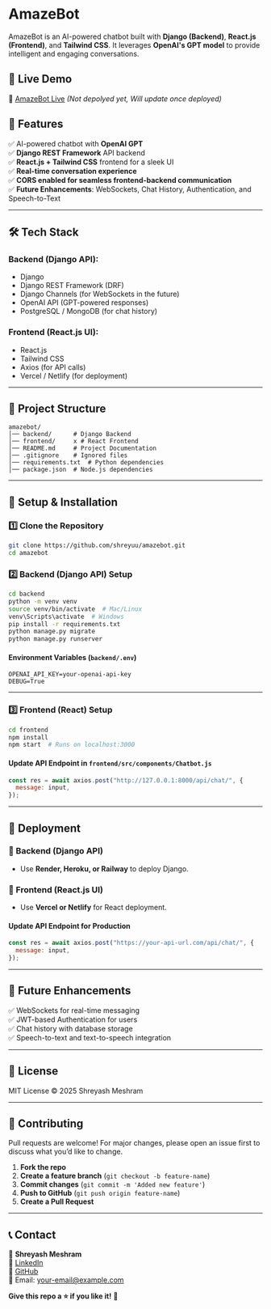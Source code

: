 # **AmazeBot**

AmazeBot is an AI-powered chatbot built with **Django (Backend)**, **React.js (Frontend)**, and **Tailwind CSS**. It leverages **OpenAI's GPT model** to provide intelligent and engaging conversations.

## **🔗 Live Demo**

🚀 [AmazeBot Live](https://your-live-demo-link.com) _(Not depolyed yet, Will update once deployed)_

## **📌 Features**

✅ AI-powered chatbot with **OpenAI GPT**  
✅ **Django REST Framework** API backend  
✅ **React.js + Tailwind CSS** frontend for a sleek UI  
✅ **Real-time conversation experience**  
✅ **CORS enabled for seamless frontend-backend communication**  
✅ **Future Enhancements**: WebSockets, Chat History, Authentication, and Speech-to-Text

---

## **🛠 Tech Stack**

### **Backend (Django API):**

- Django
- Django REST Framework (DRF)
- Django Channels (for WebSockets in the future)
- OpenAI API (GPT-powered responses)
- PostgreSQL / MongoDB (for chat history)

### **Frontend (React.js UI):**

- React.js
- Tailwind CSS
- Axios (for API calls)
- Vercel / Netlify (for deployment)

---

## **📂 Project Structure**

```plaintext
amazebot/
│── backend/      # Django Backend
│── frontend/     x # React Frontend
│── README.md     # Project Documentation
│── .gitignore    # Ignored files
│── requirements.txt  # Python dependencies
│── package.json  # Node.js dependencies
```

---

## **🚀 Setup & Installation**

### **1️⃣ Clone the Repository**

```bash
git clone https://github.com/shreyuu/amazebot.git
cd amazebot
```

### **2️⃣ Backend (Django API) Setup**

```bash
cd backend
python -m venv venv
source venv/bin/activate  # Mac/Linux
venv\Scripts\activate  # Windows
pip install -r requirements.txt
python manage.py migrate
python manage.py runserver
```

#### **Environment Variables (`backend/.env`)**

```plaintext
OPENAI_API_KEY=your-openai-api-key
DEBUG=True
```

---

### **3️⃣ Frontend (React) Setup**

```bash
cd frontend
npm install
npm start  # Runs on localhost:3000
```

#### **Update API Endpoint in `frontend/src/components/Chatbot.js`**

```javascript
const res = await axios.post("http://127.0.0.1:8000/api/chat/", {
  message: input,
});
```

---

## **📡 Deployment**

### **🔹 Backend (Django API)**

- Use **Render, Heroku, or Railway** to deploy Django.

### **🔹 Frontend (React.js UI)**

- Use **Vercel or Netlify** for React deployment.

#### **Update API Endpoint for Production**

```javascript
const res = await axios.post("https://your-api-url.com/api/chat/", {
  message: input,
});
```

---

## **📌 Future Enhancements**

✅ WebSockets for real-time messaging  
✅ JWT-based Authentication for users  
✅ Chat history with database storage  
✅ Speech-to-text and text-to-speech integration

---

## **📄 License**

MIT License © 2025 Shreyash Meshram

---

## **🤝 Contributing**

Pull requests are welcome! For major changes, please open an issue first to discuss what you’d like to change.

1. **Fork the repo**
2. **Create a feature branch** (`git checkout -b feature-name`)
3. **Commit changes** (`git commit -m 'Added new feature'`)
4. **Push to GitHub** (`git push origin feature-name`)
5. **Create a Pull Request**

---

## **📞 Contact**

💼 **Shreyash Meshram**  
🔗 [LinkedIn](https://www.linkedin.com/in/shreyuu/)  
🐙 [GitHub](https://github.com/shreyuu/)  
📧 Email: <your-email@example.com>

**Give this repo a ⭐ if you like it!** 🚀
